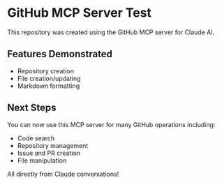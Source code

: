 # GitHub MCP Server Test

This repository was created using the GitHub MCP server for Claude AI.

## Features Demonstrated

- Repository creation
- File creation/updating
- Markdown formatting

## Next Steps

You can now use this MCP server for many GitHub operations including:
- Code search
- Repository management
- Issue and PR creation
- File manipulation

All directly from Claude conversations!